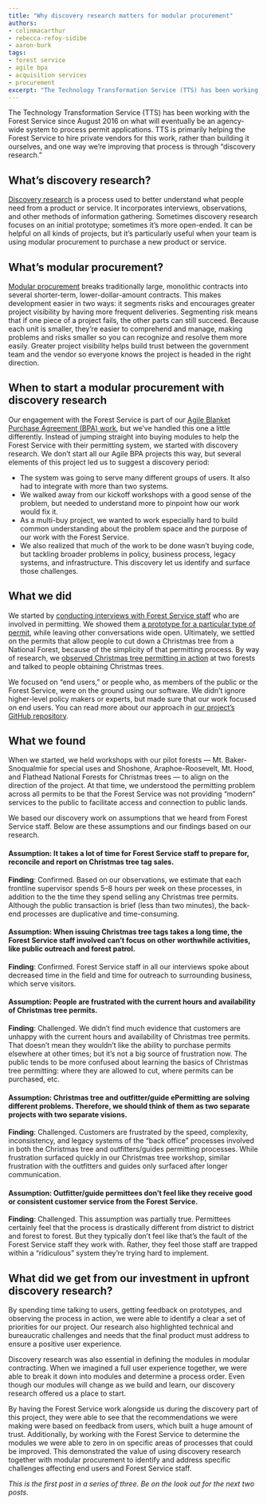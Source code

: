 ```yaml
---
title: "Why discovery research matters for modular procurement"
authors:
- colinmacarthur
- rebecca-refoy-sidibe
- aaron-burk
tags:
- forest service
- agile bpa
- acquisition services
- procurement
excerpt: "The Technology Transformation Service (TTS) has been working with the Forest Service since August 2016 on what will eventually be an agency-wide system to process permit applications. TTS is primarily helping the Forest Service hire private vendors for this work, rather than build it ourselves, and one way we’re improving that process is through “discovery research.” "
---
```


The Technology Transformation Service (TTS) has been working with the Forest Service since August 2016 on what will eventually be an agency-wide system to process permit applications. TTS is primarily helping the Forest Service to hire private vendors for this work, rather than building it ourselves, and one way we’re improving that process is through “discovery research.”  
 
## What’s discovery research?

[Discovery research](https://methods.18f.gov/discover/) is a process used to better understand what people need from a product or service. It incorporates interviews, observations, and other methods of information gathering. Sometimes discovery research focuses on an initial prototype; sometimes it’s more open-ended. It can be helpful on all kinds of projects, but it’s particularly useful when your team is using modular procurement to purchase a new product or service. 
 
## What’s modular procurement?

[Modular procurement](https://modularcontracting.18f.gov/modular-procurement/) breaks traditionally large, monolithic contracts into several shorter-term, lower-dollar-amount contracts. This makes development easier in two ways: it segments risks and encourages greater project visibility by having more frequent deliveries. Segmenting risk means that if one piece of a project fails, the other parts can still succeed. Because each unit is smaller, they’re easier to comprehend and manage, making problems and risks smaller so you can recognize and resolve them more easily. Greater project visibility helps build trust between the government team and the vendor so everyone knows the project is headed in the right direction.
 
## When to start a modular procurement with discovery research

Our engagement with the Forest Service is part of our [Agile Blanket Purchase Agreement (BPA) work](https://18f.gsa.gov/what-we-deliver/agile-bpa/), but we’ve handled this one a little differently. Instead of jumping straight into buying modules to help the Forest Service with their permitting system, we started with discovery research. We don’t start all our Agile BPA projects this way, but several elements of this project led us to suggest a discovery period:
 
- The system was going to serve many different groups of users. It also had to integrate with more than two systems.
- We walked away from our kickoff workshops with a good sense of the problem, but needed to understand more to pinpoint how our work would fix it.
- As a multi-buy project, we wanted to work especially hard to build common understanding about the problem space and the purpose of our work with the Forest Service.
- We also realized that much of the work to be done wasn’t buying code, but tackling broader problems in policy, business process, legacy systems, and infrastructure. This discovery let us identify and surface those challenges.
 
## What we did

We started by [conducting interviews with Forest Service staff](https://github.com/18F/fs-online-permitting/blob/master/docs/round1-findings-reccomendations.pdf) who are involved in permitting. We showed them [a prototype for a particular type of permit](https://github.com/18F/forest-service-prototype), while leaving other conversations wide open. Ultimately, we settled on the permits that allow people to cut down a Christmas tree from a National Forest, because of the simplicity of that permitting process. By way of research, we [observed Christmas tree permitting in action](https://github.com/18F/fs-online-permitting/blob/master/docs/christmas-tree-permitting-options.pdf) at two forests and talked to people obtaining Christmas trees.
 
We focused on “end users,” or people who, as members of the public or the Forest Service, were on the ground using our software. We didn’t ignore higher-level policy makers or experts, but made sure that our work focused on end users. You can read more about our approach in [our project’s GitHub repository](https://github.com/18F/fs-online-permitting/wiki/Introduction). 
 
## What we found
When we started, we held workshops with our pilot forests — Mt. Baker-Snoqualmie for special uses and Shoshone, Araphoe-Roosevelt, Mt. Hood, and Flathead National Forests for Christmas trees — to align on the direction of the project. At that time, we understood the permitting problem across all permits to be that the Forest Service was not providing “modern” services to the public to facilitate access and connection to public lands. 
 
We based our discovery work on assumptions that we heard from Forest Service staff. Below are these assumptions and our findings based on our research.
 
#### Assumption: It takes a lot of time for Forest Service staff to prepare for, reconcile and report on Christmas tree tag sales. 
**Finding**: Confirmed. Based on our observations, we estimate that each frontline supervisor spends 5–8 hours per week on these processes, in addition to the the time they spend selling any Christmas tree permits. Although the public transaction is brief (less than two minutes), the back-end processes are duplicative and time-consuming.
 

#### Assumption: When issuing Christmas tree tags takes a long time, the Forest Service staff involved can’t focus on other worthwhile activities, like public outreach and forest patrol. 

**Finding**: Confirmed. Forest Service staff in all our interviews spoke about decreased time in the field and time for outreach to surrounding business, which serve visitors.
 
#### Assumption: People are frustrated with the current hours and availability of Christmas tree permits.

**Finding**: Challenged. We didn’t find much evidence that customers are unhappy with the current hours and availability of Christmas tree permits. That doesn’t mean they wouldn’t like the ability to purchase permits elsewhere at other times; but it’s not a big source of frustration now. The public tends to be more confused about learning the basics of Christmas tree permitting: where they are allowed to cut, where permits can be purchased, etc.
 
#### Assumption: Christmas tree and outfitter/guide ePermitting are solving different problems. Therefore, we should think of them as two separate projects with two separate visions.

**Finding**: Challenged. Customers are frustrated by the speed, complexity, inconsistency, and legacy systems of the “back office” processes involved in both the Christmas tree and outfitters/guides permitting processes. While frustration surfaced quickly in our Christmas tree workshop, similar frustration with the outfitters and guides only surfaced after longer communication. 
 
#### Assumption: Outfitter/guide permittees don’t feel like they receive good or consistent customer service from the Forest Service.

**Finding**: Challenged. This assumption was partially true. Permittees certainly feel that the process is drastically different from district to district and forest to forest. But they typically don’t feel like that’s the fault of the Forest Service staff they work with. Rather, they feel those staff are trapped within a “ridiculous” system they’re trying hard to implement.
 
## What did we get from our investment in upfront discovery research?

By spending time talking to users, getting feedback on prototypes, and observing the process in action, we were able to identify a clear a set of priorities for our project. Our research also highlighted technical and bureaucratic challenges and needs that the final product must address to ensure a positive user experience. 
 
Discovery research was also essential in defining the modules in modular contracting. When we imagined a full user experience together, we were able to break it down into modules and determine a process order. Even though our modules will change as we build and learn, our discovery research offered us a place to start.
 
By having the Forest Service work alongside us during the discovery part of this project, they were able to see that the recommendations we were making were based on feedback from users, which built a huge amount of trust. Additionally, by working with the Forest Service to determine the modules we were able to zero in on specific areas of processes that could be improved. This demonstrated the value of using discovery research together with modular procurement to identify and address specific challenges affecting end users and Forest Service staff.
 
_This is the first post in a series of three. Be on the look out for the next two posts._
